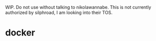 WIP.  Do not use without talking to nikolawannabe.  This is not currently
authorized by silphroad, I am looking into their TOS.

# docker
```docker run -d -e TOKEN=DISCORD_BOT_TOKEN -e PREFIX="!"  -e GMAPS=GMAPS_GEOCODING_TOKEN nikolawannabe/nests
```